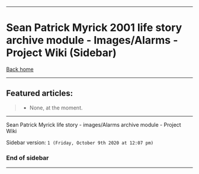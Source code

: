
***

# Sean Patrick Myrick 2001 life story archive module - Images/Alarms - Project Wiki (Sidebar)

[Back home](https://github.com/seanpm2001/SeanPatrickMyrick2001_Images_Alarms/wiki/)

***

## Featured articles:

> * None, at the moment.

***

Sean Patrick Myrick life story - images/Alarms archive module - Project Wiki

Sidebar version: `1 (Friday, October 9th 2020 at 12:07 pm)`

### End of sidebar

***

